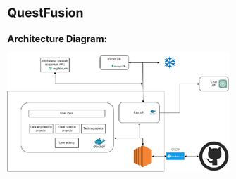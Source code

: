 # QuestFusion


## Architecture Diagram:

![Architecture Diagram](https://github.com/BigDataIA-Spring2023-Team06/Documentation/blob/main/fds.drawio.png)